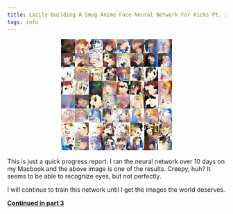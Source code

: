 ```yaml
---
title: Lazily Building A Smug Anime Face Neural Network For Kicks Pt. 2
tags: info
---
```


<p style="text-align:center">
    <img src="/assets/img/2018-06-29/image1.png" alt="Image of Nightmare Incarnate 2">
</p>

This is just a quick progress report. I ran the neural network over 10 days on my Macbook and the above image is one of the results. Creepy, huh? It seems to be able to recognize eyes, but not perfectly.

I will continue to train this network until I get the images the world deserves.

[**Continued in part 3**](2019-03-16-anime-nn-3.md)
